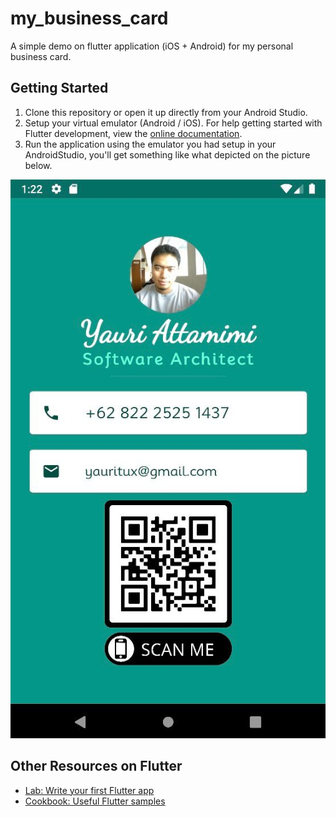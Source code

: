 # my_business_card

A simple demo on flutter application (iOS + Android) for my personal business card.

## Getting Started

1. Clone this repository or open it up directly from your Android Studio.
2. Setup your virtual emulator (Android / iOS). For help getting started with Flutter development, view the
   [online documentation](https://docs.flutter.dev/).
3. Run the application using the emulator you had setup in your AndroidStudio, you'll get something like what depicted on the picture below.

![My Business Card](images/businessapp.jpg)

## Other Resources on Flutter

- [Lab: Write your first Flutter app](https://docs.flutter.dev/get-started/codelab)
- [Cookbook: Useful Flutter samples](https://docs.flutter.dev/cookbook)
